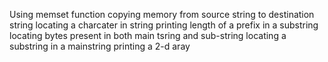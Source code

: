 Using memset function
copying memory from source string to destination string
locating a charcater in string
printing length of a prefix in a substring
locating bytes present in both main tsring and sub-string
locating a substring in a mainstring
printing a 2-d aray
